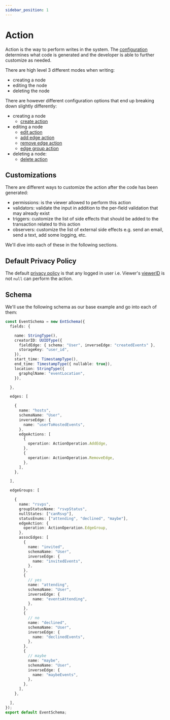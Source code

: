 ```yaml
---
sidebar_position: 1
---
```


# Action

Action is the way to perform writes in the system. The [configuration](/docs/ent-schema/actions) determines what code is generated and the developer is able to further customize as needed.

There are high level 3 different modes when writing:

* creating a node
* editing the node
* deleting the node

There are however different configuration options that end up breaking down slightly differently:

* creating a node
  + [create action](/docs/actions/create-action)
* editing a node
  + [edit action](/docs/actions/edit-action)
  + [add edge action](/docs/actions/add-edge-action)
  + [remove edge action](/docs/actions/remove-edge-action)
  + [edge group action](/docs/actions/edge-group-action)
* deleting a node:
  + [delete action](/docs/actions/delete-action)

## Customizations

There are different ways to customize the action after the code has been generated:

* permissions: is the viewer allowed to perform this action
* validators: validate the input in addition to the per-field validation that may already exist
* triggers: customize the list of side effects that should be added to the transaction related to this action
* observers: customize the list of external side effects e.g. send an email, send a text, add some logging, etc.

We'll dive into each of these in the following sections.

## Default Privacy Policy

The default [privacy policy](/docs/core-concepts/privacy-policy) is that any logged in user i.e. Viewer's [viewerID](/docs/core-concepts/Viewer#viewerID) is not `null` can perform the action.

## Schema

We'll use the following schema as our base example and go into each of them:

```ts title="src/schema/event_schema.ts"
const EventSchema = new EntSchema({
  fields: {

    name: StringType(),
    creatorID: UUIDType({
      fieldEdge: { schema: "User", inverseEdge: "createdEvents" },
      storageKey: "user_id",
    }),
    start_time: TimestampType(),
    end_time: TimestampType({ nullable: true}),
    location: StringType({
      graphqlName: "eventLocation",
    }),

  }, 

  edges: [

    {
      name: "hosts",
      schemaName: "User",
      inverseEdge: {
        name: "userToHostedEvents",
      },
      edgeActions: [
        {
          operation: ActionOperation.AddEdge,
        },
        {
          operation: ActionOperation.RemoveEdge,
        },
      ],
    },

  ], 

  edgeGroups: [

    {
      name: "rsvps",
      groupStatusName: "rsvpStatus",
      nullStates: ["canRsvp"],
      statusEnums: ["attending", "declined", "maybe"],
      edgeAction: {
        operation: ActionOperation.EdgeGroup,
      },
      assocEdges: [
        {
          name: "invited",
          schemaName: "User",
          inverseEdge: {
            name: "invitedEvents",
          },
        },
        {
          // yes
          name: "attending",
          schemaName: "User",
          inverseEdge: {
            name: "eventsAttending",
          },
        },
        {
          // no
          name: "declined",
          schemaName: "User",
          inverseEdge: {
            name: "declinedEvents",
          },
        },
        {
          // maybe
          name: "maybe",
          schemaName: "User",
          inverseEdge: {
            name: "maybeEvents",
          },
        },
      ],
    },

  ], 
}); 
export default EventSchema; 
```
